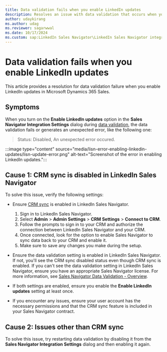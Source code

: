 ```yaml
---
title: Data validation fails when you enable LinkedIn updates
description: Resolves an issue with data validation that occurs when you enable LinkedIn updates in Microsoft Dynamics 365 Sales. 
author: udaykirang
ms.author: udag
ms.reviewer: sagarwwal
ms.date: 10/17/2024
ms.custom: sap:LinkedIn Sales Navigator\LinkedIn Sales Navigator integration errors
---
```

# Data validation fails when you enable LinkedIn updates

This article provides a resolution for data validation failure when you enable LinkedIn updates in Microsoft Dynamics 365 Sales.  

## Symptoms

When you turn on the **Enable LinkedIn updates** option in the **Sales Navigator Integration Settings** dialog during [data validation](/dynamics365/linkedin/data-validation), the data validation fails or generates an unexpected error, like the following one:

> Status: Disabled, An unexpected error occured.

:::image type="content" source="media/lisn-error-enabling-linkedin-updates/lisn-update-error.png" alt-text="Screenshot of the error in enabling LinkedIn updates.":::

## Cause 1: CRM sync is disabled in LinkedIn Sales Navigator

To solve this issue, verify the following settings:

- Ensure [CRM sync](https://business.linkedin.com/sales-solutions/sales-navigator-customer-hub/resources/crm-sync-dynamics-technical-guide) is enabled in LinkedIn Sales Navigator.

  1. Sign in to LinkedIn Sales Navigator.
  1. Select **Admin** > **Admin Settings** > **CRM Settings** > **Connect to CRM**.
  1. Follow the prompts to sign in to your CRM and authorize the connection between LinkedIn Sales Navigator and your CRM.
  1. Once connected, look for the option to enable Sales Navigator to sync data back to your CRM and enable it.
  1. Make sure to save any changes you make during the setup.

- Ensure the data validation setting is enabled in LinkedIn Sales Navigator. If not, you'll see the CRM sync disabled status even though CRM sync is enabled. If you can't see the data validation setting in LinkedIn Sales Navigator, ensure you have an appropriate Sales Navigator license. For more information, see [Sales Navigator Data Validation - Overview](https://www.linkedin.com/help/sales-navigator/answer/a120992).
- If both settings are enabled, ensure you enable the **Enable LinkedIn updates** setting at least once.
- If you encounter any issues, ensure your user account has the necessary permissions and that the CRM sync feature is included in your Sales Navigator contract.

## Cause 2: Issues other than CRM sync

To solve this issue, try restarting data validation by disabling it from the **Sales Navigator Integration Settings** dialog and then enabling it again.
